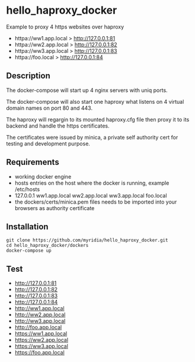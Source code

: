 # hello_haproxy_docker

Example to proxy 4 https websites over haproxy

* httpa://ww1.app.local > http://127.0.0.1:81
* httpa://ww2.app.local > http://127.0.0.1:82
* httpa://ww3.app.local > http://127.0.0.1:83
* httpa://foo.local > http://127.0.0.1:84

## Description

The docker-compose will start up 4 nginx servers with uniq ports.

The docker-compose will also start one haproxy what listens on 4 virtual domain names on port 80 and 443.

The haproxy will regargin to its mounted haproxy.cfg file then proxy it to its backend and handle the https certificates.

The certificates were issued by minica, a private self authority cert for testing and development purpose.



## Requirements
* working docker engine
* hosts entries on the host where the docker is running, example /etc/hosts
* 127.0.0.1 ww1.app.local ww2.app.local ww3.app.local foo.local
* the dockers/certs/minica.pem files needs to be imported into your browsers as authority certificate 

## Installation
```
git clone https://github.com/myridia/hello_haproxy_docker.git
cd hello_haproxy_docker/dockers
docker-compose up 
```
## Test 
* http://127.0.0.1:81
* http://127.0.0.1:82
* http://127.0.0.1:83
* http://127.0.0.1:84
* http://ww1.app.local
* http://ww2.app.local
* http://ww3.app.local
* http://foo.app.local
* https://ww1.app.local
* https://ww2.app.local
* https://ww3.app.local
* https://foo.app.local






